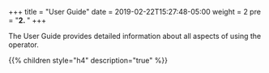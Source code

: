 +++
title = "User Guide"
date = 2019-02-22T15:27:48-05:00
weight = 2
pre = "<b>2. </b>"
+++


The User Guide provides detailed information about all aspects of using the operator.

{{% children style="h4" description="true" %}}
